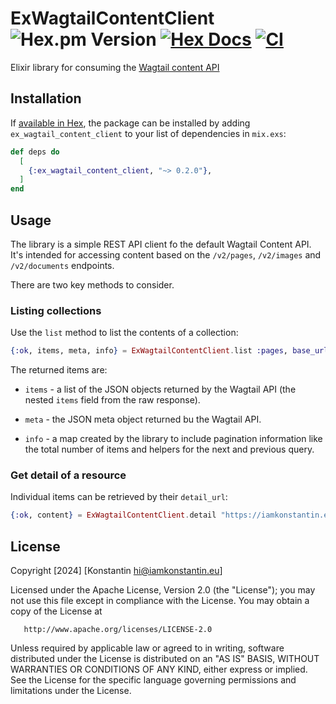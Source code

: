 # ExWagtailContentClient ![Hex.pm Version](https://img.shields.io/hexpm/v/ex_wagtail_content_client) [![Hex Docs](https://img.shields.io/badge/docs-hexpm-blue.svg)](https://hexdocs.pm/ex_wagtail_content_client/) [![CI](https://github.com/kkostov/ex_wagtail_content_client/actions/workflows/ci.yml/badge.svg)](https://github.com/kkostov/ex_wagtail_content_client/actions/workflows/ci.yml)

Elixir library for consuming the [Wagtail content API](https://docs.wagtail.org/en/stable/advanced_topics/api/v2/usage.html)

## Installation

If [available in Hex](https://hex.pm/docs/publish), the package can be installed
by adding `ex_wagtail_content_client` to your list of dependencies in `mix.exs`:

```elixir
def deps do
  [
    {:ex_wagtail_content_client, "~> 0.2.0"},
  ]
end
```

## Usage

The library is a simple REST API client fo the default Wagtail Content API. It's intended for accessing content based on the `/v2/pages`, `/v2/images` and `/v2/documents` endpoints.

There are two key methods to consider.

### Listing collections

Use the `list` method to list the contents of a collection:

```elixir
{:ok, items, meta, info} = ExWagtailContentClient.list :pages, base_url: "https://iamkonstantin.eu"
```

The returned items are:

- `items` - a list of the JSON objects returned by the Wagtail API (the nested `items` field from the raw response).

- `meta` - the JSON meta object returned bu the Wagtail API.

- `info` - a map created by the library to include pagination information like the total number of items and helpers for the next and previous query.

### Get detail of a resource

Individual items can be retrieved by their `detail_url`:

```elixir
{:ok, content} = ExWagtailContentClient.detail "https://iamkonstantin.eu/api/v2/pages/45/"
```

## License

Copyright [2024] [Konstantin <hi@iamkonstantin.eu>]

Licensed under the Apache License, Version 2.0 (the "License");
you may not use this file except in compliance with the License.
You may obtain a copy of the License at

       http://www.apache.org/licenses/LICENSE-2.0

Unless required by applicable law or agreed to in writing, software
distributed under the License is distributed on an "AS IS" BASIS,
WITHOUT WARRANTIES OR CONDITIONS OF ANY KIND, either express or implied.
See the License for the specific language governing permissions and
limitations under the License.
